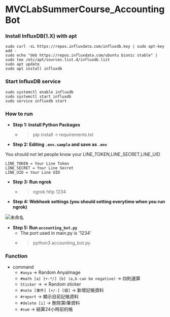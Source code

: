 # MVCLabSummerCourse_AccountingBot

### Install InfluxDB(1.X) with apt

    sudo curl -sL https://repos.influxdata.com/influxdb.key | sudo apt-key add -
    sudo echo "deb https://repos.influxdata.com/ubuntu bionic stable" | sudo tee /etc/apt/sources.list.d/influxdb.list
    sudo apt update
    sudo apt install influxdb

### Start InfluxDB service

    sudo systemctl enable influxdb
    sudo systemctl start influxdb
    sudo service influxdb start

### How to run
* **Step 1: Install Python Packages**
    * > pip install -r requirements.txt
* **Step 2: Editing `.env.sample` and save as `.env`**

You should not let people know your  LINE_TOKEN,LINE_SECRET,LINE_UID 


    LINE_TOKEN = Your Line Token
    LINE_SECRET = Your Line Secret
    LINE_UID = Your Line UID

* **Step 3: Run ngrok**
    * > ngrok http 1234
* **Step 4: Webhook settings (you should setting everytime when you run ngrok)**

![未命名](https://user-images.githubusercontent.com/43459716/185759616-ece8b044-ebcf-4389-8dfd-bcd84141f2b5.png)

* **Step 5: Run `accounting_bot.py`**
    * The port used in main.py is '1234'
    * > python3 accounting_bot.py


### Function
- command
  - `#anya`                                      -> Random AnyaImage
  - `#math [a] [+-*/] [b] (a,b can be negative)` -> 四則運算
  - `Sticker` ->                                 -> Random sticker
  - `#note [事件] [+/-] [錢]`                     -> 新增記帳資料
  - `#report`                                    -> 顯示目前記帳資料
  - `#delete [i]`                                -> 刪除第i筆資料
  - `#sum`                                       -> 結算24小時前的帳
  
 
 

